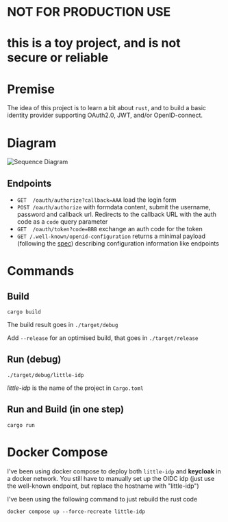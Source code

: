 # NOT FOR PRODUCTION USE
# this is a toy project, and is not secure or reliable


# Premise

The idea of this project is to learn a bit about `rust`, and to build a basic identity provider supporting OAuth2.0, JWT, and/or OpenID-connect.

# Diagram

![Sequence Diagram](https://www.plantuml.com/plantuml/png/XLBDRjim3BxhAGYVEc11iEqMj6cxjXWs54kmf0_0o9mjH9OwYQgHFVqenKQyecXkDlM9ty-dcyWOE7LMeMOVe7gA5E1Y5tml7nygm0Xvf5Gvc2rXixw51LYFDJnZGt2vGxrVw0EwvUtNkyjv_bsgG9o2AmYbd6S2_qBXkEhE6hsFK5dV62SCheQ6E4AWsWJIJBKYcULR9zhgqJ1Rcds_NrSB-FQmXJacRdqmV-bQexMPz-fTCIrt5WffqVLQreDZ-TIYWXmRjB4eqraiL9kqwmnNQjiI944xxAYSFsEClG-rka3hNGEzuHPOKACc-9Ce70GNv0fBfahCGXIEdErl7pgeaV6ivVLgC_KyKJ_5gHUqHlRHr8YIR-IZtiW-4EGre7qzrcTDHqqWSijFdx-CiHsFPCrokxfV3TF_lQLW8RO-sHfs12Dt3TYWSP41GP2-draJ-UHmw6Fi6zYVDZxzUdpxILrdkLVlo7tLvzlo1THBWKde3i13cIKOUTUASKyoDR5ayn4cbI94qY9SPMmWARNOOxydTqGOFjCX3E_Mv_JdvUPPKqDK0y-FpUgdKZT2aphx3m00)

## Endpoints

* `GET  /oauth/authorize?callback=AAA` load the login form
* `POST /oauth/authorize` with formdata content, submit the username, password and callback url. Redirects to the callback URL with the auth code as a `code` query parameter
* `GET  /oauth/token?code=BBB` exchange an auth code for the token
* `GET /.well-known/openid-configuration` returns a minimal payload (following the [spec](https://openid.net/specs/openid-connect-discovery-1_0.html#WellKnownRegistry)) describing configuration information like endpoints

# Commands

## Build
```
cargo build
```

The build result goes in `./target/debug`

Add `--release` for an optimised build, that goes in `./target/release`

## Run (debug)

```
./target/debug/little-idp
```
_little-idp_ is the name of the project in `Cargo.toml`

## Run and Build (in one step)

```
cargo run
```

#  Docker Compose
I've been using docker compose to deploy both `little-idp` and **keycloak** in a docker network. You still have to manually set up the OIDC idp (just use the well-known endpoint, but replace the hostname with "little-idp")

I've been using the following command to just rebuild the rust code
```
docker compose up --force-recreate little-idp
```